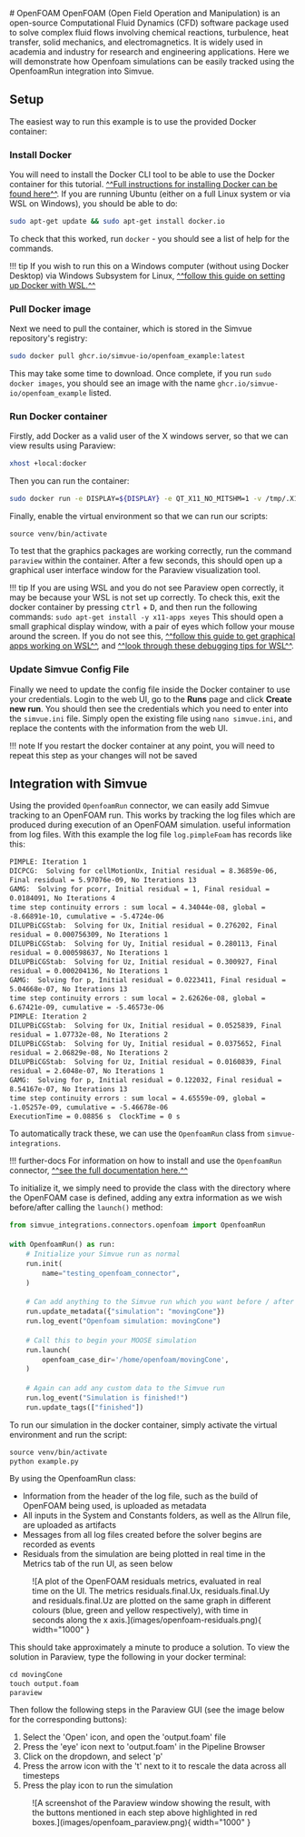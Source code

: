 # OpenFOAM
OpenFOAM (Open Field Operation and Manipulation) is an open-source Computational Fluid Dynamics (CFD) software package used to solve complex fluid flows involving chemical reactions, turbulence, heat transfer, solid mechanics, and electromagnetics. It is widely used in academia and industry for research and engineering applications. Here we will demonstrate how Openfoam simulations can be easily tracked using the OpenfoamRun integration into Simvue.

## Setup
The easiest way to run this example is to use the provided Docker container:
### Install Docker
You will need to install the Docker CLI tool to be able to use the Docker container for this tutorial. [^^Full instructions for installing Docker can be found here^^](https://docs.docker.com/engine/install/). If you are running Ubuntu (either on a full Linux system or via WSL on Windows), you should be able to do:
```sh
sudo apt-get update && sudo apt-get install docker.io
```
To check that this worked, run `docker` - you should see a list of help for the commands.

!!! tip
    If you wish to run this on a Windows computer (without using Docker Desktop) via Windows Subsystem for Linux, [^^follow this guide on setting up Docker with WSL.^^](https://dev.to/bowmanjd/install-docker-on-windows-wsl-without-docker-desktop-34m9)

### Pull Docker image
Next we need to pull the container, which is stored in the Simvue repository's registry:
```sh
sudo docker pull ghcr.io/simvue-io/openfoam_example:latest
```
This may take some time to download. Once complete, if you run `sudo docker images`, you should see an image with the name `ghcr.io/simvue-io/openfoam_example` listed.

### Run Docker container
Firstly, add Docker as a valid user of the X windows server, so that we can view results using Paraview:
```sh
xhost +local:docker
```
Then you can run the container:
```sh
sudo docker run -e DISPLAY=${DISPLAY} -e QT_X11_NO_MITSHM=1 -v /tmp/.X11-unix:/tmp/.X11-unix -it ghcr.io/simvue-io/openfoam_example:latest
```
Finally, enable the virtual environment so that we can run our scripts:
```
source venv/bin/activate
```
To test that the graphics packages are working correctly, run the command `paraview` within the container. After a few seconds, this should open up a graphical user interface window for the Paraview visualization tool.

!!! tip
    If you are using WSL and you do not see Paraview open correctly, it may be because your WSL is not set up correctly. To check this, exit the docker container by pressing <kbd>ctrl</kbd> + <kbd>D</kbd>, and then run the following commands:
    ```
    sudo apt-get install -y x11-apps
    xeyes
    ```
    This should open a small graphical display window, with a pair of eyes which follow your mouse around the screen. If you do not see this, [^^follow this guide to get graphical apps working on WSL^^](https://learn.microsoft.com/en-us/windows/wsl/tutorials/gui-apps), and [^^look through these debugging tips for WSL^^](https://github.com/microsoft/wslg/wiki/Diagnosing-%22cannot-open-display%22-type-issues-with-WSLg).

### Update Simvue Config File
Finally we need to update the config file inside the Docker container to use your credentials. Login to the web UI, go to the **Runs** page and click **Create new run**. You should then see the credentials which you need to enter into the `simvue.ini` file. Simply open the existing file using `nano simvue.ini`, and replace the contents with the information from the web UI.

!!! note
    If you restart the docker container at any point, you will need to repeat this step as your changes will not be saved

## Integration with Simvue
Using the provided `OpenfoamRun` connector, we can easily add Simvue tracking to an OpenFOAM run. This works by tracking the log files which are produced during execution of an OpenFOAM simulation. 
useful information from log files. With this example the log file `log.pimpleFoam` has records like this:
```log
PIMPLE: Iteration 1
DICPCG:  Solving for cellMotionUx, Initial residual = 8.36859e-06, Final residual = 5.97076e-09, No Iterations 13
GAMG:  Solving for pcorr, Initial residual = 1, Final residual = 0.0184091, No Iterations 4
time step continuity errors : sum local = 4.34044e-08, global = -8.66891e-10, cumulative = -5.4724e-06
DILUPBiCGStab:  Solving for Ux, Initial residual = 0.276202, Final residual = 0.000756309, No Iterations 1
DILUPBiCGStab:  Solving for Uy, Initial residual = 0.280113, Final residual = 0.000598637, No Iterations 1
DILUPBiCGStab:  Solving for Uz, Initial residual = 0.300927, Final residual = 0.000204136, No Iterations 1
GAMG:  Solving for p, Initial residual = 0.0223411, Final residual = 5.04668e-07, No Iterations 13
time step continuity errors : sum local = 2.62626e-08, global = 6.67421e-09, cumulative = -5.46573e-06
PIMPLE: Iteration 2
DILUPBiCGStab:  Solving for Ux, Initial residual = 0.0525839, Final residual = 1.07732e-08, No Iterations 2
DILUPBiCGStab:  Solving for Uy, Initial residual = 0.0375652, Final residual = 2.06829e-08, No Iterations 2
DILUPBiCGStab:  Solving for Uz, Initial residual = 0.0160839, Final residual = 2.6048e-07, No Iterations 1
GAMG:  Solving for p, Initial residual = 0.122032, Final residual = 8.54167e-07, No Iterations 13
time step continuity errors : sum local = 4.65559e-09, global = -1.05257e-09, cumulative = -5.46678e-06
ExecutionTime = 0.08856 s  ClockTime = 0 s
```
To automatically track these, we can use the `OpenfoamRun` class from `simvue-integrations`. 

!!! further-docs
    For information on how to install and use the `OpenfoamRun` connector, [^^see the full documentation here.^^](/integrations/openfoam)

To initialize it, we simply need to provide the class with the directory where the OpenFOAM case is defined, adding any extra information as we wish before/after calling the `launch()` method:
```py
from simvue_integrations.connectors.openfoam import OpenfoamRun

with OpenfoamRun() as run:
    # Initialize your Simvue run as normal
    run.init(
        name="testing_openfoam_connector",
    )

    # Can add anything to the Simvue run which you want before / after the MOOSE simulation
    run.update_metadata({"simulation": "movingCone"})
    run.log_event("Openfoam simulation: movingCone") 

    # Call this to begin your MOOSE simulation
    run.launch(
        openfoam_case_dir='/home/openfoam/movingCone',
    )

    # Again can add any custom data to the Simvue run
    run.log_event("Simulation is finished!")
    run.update_tags(["finished"])
```

To run our simulation in the docker container, simply activate the virtual environment and run the script:
```
source venv/bin/activate
python example.py
```

By using the OpenfoamRun class:

- Information from the header of the log file, such as the build of OpenFOAM being used, is uploaded as metadata
- All inputs in the System and Constants folders, as well as the Allrun file, are uploaded as artifacts
- Messages from all log files created before the solver begins are recorded as events
- Residuals from the simulation are being plotted in real time in the Metrics tab of the run UI, as seen below

<figure markdown>
  ![A plot of the OpenFOAM residuals metrics, evaluated in real time on the UI. The metrics residuals.final.Ux, residuals.final.Uy and residuals.final.Uz are plotted on the same graph in different colours (blue, green and yellow respectively), with time in seconds along the x axis.](images/openfoam-residuals.png){ width="1000" }
</figure>

This should take approximately a minute to produce a solution. To view the solution in Paraview, type the following in your docker terminal:
```
cd movingCone
touch output.foam
paraview
```
Then follow the following steps in the Paraview GUI (see the image below for the corresponding buttons):

1. Select the 'Open' icon, and open the 'output.foam' file
2. Press the 'eye' icon next to 'output.foam' in the Pipeline Browser
3. Click on the dropdown, and select 'p'
4. Press the arrow icon with the 't' next to it to rescale the data across all timesteps
5. Press the play icon to run the simulation

<figure markdown>
  ![A screenshot of the Paraview window showing the result, with the buttons mentioned in each step above highlighted in red boxes.](images/openfoam_paraview.png){ width="1000" }
</figure>


